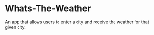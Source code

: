 # Whats-The-Weather
An app that allows users to enter a city and receive the weather for that given city. 
